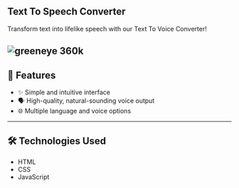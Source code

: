## Text To Speech Converter

Transform text into lifelike speech with our Text To Voice Converter!


![greeneye 360k](https://github.com/charith-codex/Text-To-Voice-Converter/assets/131009269/a1cb0520-2d43-49c8-bef2-e427cf3a24fb)
---

## 🚀 Features

- ✨ Simple and intuitive interface
- 🗣️ High-quality, natural-sounding voice output
- 🌐 Multiple language and voice options

---

## 🛠️ Technologies Used
- HTML
- CSS
- JavaScript
